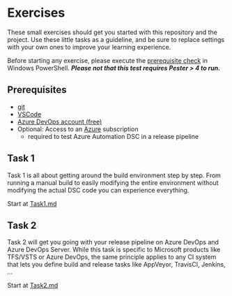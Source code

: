 # Exercises

These small exercises should get you started with this repository and the project. Use these little tasks as a guideline, and be sure to replace settings with your own ones to improve your learning experience.

Before starting any exercise, please execute the [prerequisite check](CheckPrereq.ps1) in Windows PowerShell. ***Please not that this test requires Pester > 4 to run.***

## Prerequisites

- [git](https://git-scm.org)
- [VSCode](https://code.visualstudio.com)
- [Azure DevOps account (free)](https://dev.azure.com)
- Optional: Access to an [Azure](https://portal.azure.com) subscription
  - required to test Azure Automation DSC in a release pipeline

## Task 1

Task 1 is all about getting around the build environment step by step. From running a manual build to easily modifying the entire environment without modifying the actual DSC code you can experience everything.  

Start at [Task1.md](Task1.md)

## Task 2

Task 2 will get you going with your release pipeline on Azure DevOps and Azure DevOps Server. While this task is specific to Microsoft products like TFS/VSTS or Azure DevOps, the same principle applies to any CI system that lets you define build and release tasks like AppVeyor, TravisCI, Jenkins, ...  

Start at [Task2.md](Task2.md)
